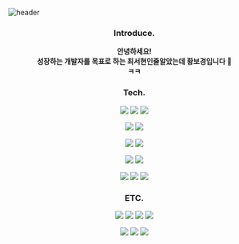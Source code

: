 ![header](https://capsule-render.vercel.app/api?type=waving&color=auto&height=150&section=header&text=Welcome!&fontSize=40&fontAlignY=35)
<div align=center>
 
### Introduce.
<b>안녕하세요!<br>
성장하는 개발자를 목표로 하는 최서현인줄알았는데 황보경입니다 :sunflower:<br>
ㅋㅋ</b>


### Tech.
 <img src="https://img.shields.io/badge/java-007396?style=flat&logo=java&logoColor=white"/>&nbsp;<img src="https://img.shields.io/badge/Spring-6DB33F?style=flat&logo=spring&logoColor=white"/>&nbsp;<img src="https://img.shields.io/badge/SpringBoot-6DB33F?style=flat&logo=springboot&logoColor=white"/> 

<img src="https://img.shields.io/badge/JPA-4FC08D?style=flat&logo=jpa&logoColor=white"/>&nbsp;<img src="https://img.shields.io/badge/MyBatis-003545?style=flat&logo=mybatis&logoColor=white"/> 

<img src="https://img.shields.io/badge/MySQL-4479A1?style=flat&logo=mysql&logoColor=white"/>&nbsp;<img src="https://img.shields.io/badge/Oracle-F80000?style=flat&logo=oracle&logoColor=white"/> 

<img src="https://img.shields.io/badge/Thymeleaf-005F0F?style=flat&logo=thymeleaf&logoColor=white"/>&nbsp;<img src="https://img.shields.io/badge/JSP-339933?style=flat&logo=jsp&logoColor=white"/>

<img src="https://img.shields.io/badge/AWS EC2-FF9900?style=flat-square&logo=amazonec2&logoColor=black"/> <img src="https://img.shields.io/badge/AWS S3-E34F26?style=flat-square&logo=amazons3&logoColor=white"/> <img src="https://img.shields.io/badge/AWS RDS-527FFF?style=flat-square&logo=amazonrds&logoColor=white"/> 

### ETC.
<img src="https://img.shields.io/badge/HTML-E34F26?style=flat&logo=html5&logoColor=white"/>&nbsp;<img src="https://img.shields.io/badge/CSS-1572B6?style=flat&logo=css3&logoColor=white"/>&nbsp;<img src="https://img.shields.io/badge/JavaScript-F7DF1E?style=flat&logo=javascript&logoColor=white"/>&nbsp;<img src="https://img.shields.io/badge/JQuery-0769AD?style=flat&logo=jquery&logoColor=white"/>

<img src="https://img.shields.io/badge/Git-F05032?style=flat&logo=git&logoColor=white"/>&nbsp;<img src="https://img.shields.io/badge/Github-181717?style=flat&logo=github&logoColor=white"/>&nbsp;<img src="https://img.shields.io/badge/SVN-02569B?style=flat&logo=svn&logoColor=white"/> 


</div>

